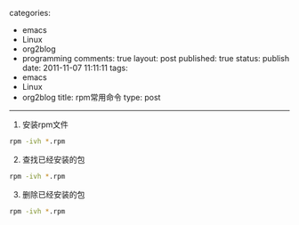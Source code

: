 categories: 
  - emacs
  - Linux
  - org2blog
  - programming
comments: true
layout: post
published: true
status: publish
date: 2011-11-07 11:11:11
tags: 
  - emacs
  - Linux
  - org2blog
title: rpm常用命令
type: post
---
1. 安装rpm文件

```sh
rpm -ivh *.rpm
```

2. 查找已经安装的包

```sh
rpm -ivh *.rpm
```

3. 删除已经安装的包

```sh
rpm -ivh *.rpm
```

